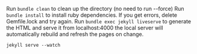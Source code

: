 Run `bundle clean` to clean up the directory (no need to run --force)
Run `bundle install` to install ruby dependencies. If you get errors, delete Gemfile.lock and try again.
Run `bundle exec jekyll liveserve` to generate the HTML and serve it from localhost:4000 the local server will automatically rebuild and refresh the pages on change.

`jekyll serve --watch`